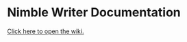 # Nimble Writer Documentation
[Click here to open the wiki.](https://github.com/NimbleTools/NimbleWriterDocs/wiki)
